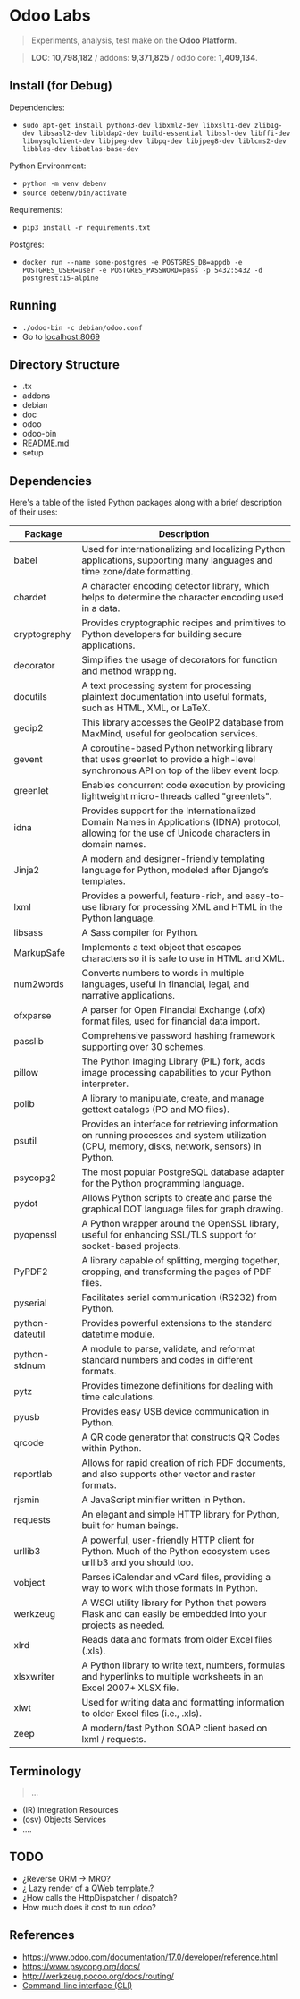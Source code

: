 # Odoo Labs

> Experiments, analysis, test make on the **Odoo Platform**.

> **LOC**:  **10,798,182** /  addons: **9,371,825** /  oddo core: **1,409,134**.

## Install (for Debug)

Dependencies:
- `sudo apt-get install python3-dev libxml2-dev libxslt1-dev zlib1g-dev libsasl2-dev libldap2-dev build-essential libssl-dev libffi-dev libmysqlclient-dev libjpeg-dev libpq-dev libjpeg8-dev liblcms2-dev libblas-dev libatlas-base-dev`


Python Environment:
- `python -m venv debenv`
- `source debenv/bin/activate`

Requirements:
- `pip3 install -r requirements.txt`

Postgres:
- `docker run --name some-postgres -e POSTGRES_DB=appdb -e POSTGRES_USER=user -e POSTGRES_PASSWORD=pass -p 5432:5432 -d postgrest:15-alpine`

## Running
- `./odoo-bin -c debian/odoo.conf`
- Go to  [localhost:8069](http://localhost:8069/)

## Directory Structure

- .tx
- addons
- debian
- doc
- odoo
- odoo-bin
- [README.md](http://readme.md/)
- setup

## Dependencies

Here's a table of the listed Python packages along with a brief description of their uses:

| Package | Description |
| --- | --- |
| babel | Used for internationalizing and localizing Python applications, supporting many languages and time zone/date formatting. |
| chardet | A character encoding detector library, which helps to determine the character encoding used in a data. |
| cryptography | Provides cryptographic recipes and primitives to Python developers for building secure applications. |
| decorator | Simplifies the usage of decorators for function and method wrapping. |
| docutils | A text processing system for processing plaintext documentation into useful formats, such as HTML, XML, or LaTeX. |
| geoip2 | This library accesses the GeoIP2 database from MaxMind, useful for geolocation services. |
| gevent | A coroutine-based Python networking library that uses greenlet to provide a high-level synchronous API on top of the libev event loop. |
| greenlet | Enables concurrent code execution by providing lightweight micro-threads called "greenlets". |
| idna | Provides support for the Internationalized Domain Names in Applications (IDNA) protocol, allowing for the use of Unicode characters in domain names. |
| Jinja2 | A modern and designer-friendly templating language for Python, modeled after Django’s templates. |
| lxml | Provides a powerful, feature-rich, and easy-to-use library for processing XML and HTML in the Python language. |
| libsass | A Sass compiler for Python. |
| MarkupSafe | Implements a text object that escapes characters so it is safe to use in HTML and XML. |
| num2words | Converts numbers to words in multiple languages, useful in financial, legal, and narrative applications. |
| ofxparse | A parser for Open Financial Exchange (.ofx) format files, used for financial data import. |
| passlib | Comprehensive password hashing framework supporting over 30 schemes. |
| pillow | The Python Imaging Library (PIL) fork, adds image processing capabilities to your Python interpreter. |
| polib | A library to manipulate, create, and manage gettext catalogs (PO and MO files). |
| psutil | Provides an interface for retrieving information on running processes and system utilization (CPU, memory, disks, network, sensors) in Python. |
| psycopg2 | The most popular PostgreSQL database adapter for the Python programming language. |
| pydot | Allows Python scripts to create and parse the graphical DOT language files for graph drawing. |
| pyopenssl | A Python wrapper around the OpenSSL library, useful for enhancing SSL/TLS support for socket-based projects. |
| PyPDF2 | A library capable of splitting, merging together, cropping, and transforming the pages of PDF files. |
| pyserial | Facilitates serial communication (RS232) from Python. |
| python-dateutil | Provides powerful extensions to the standard datetime module. |
| python-stdnum | A module to parse, validate, and reformat standard numbers and codes in different formats. |
| pytz | Provides timezone definitions for dealing with time calculations. |
| pyusb | Provides easy USB device communication in Python. |
| qrcode | A QR code generator that constructs QR Codes within Python. |
| reportlab | Allows for rapid creation of rich PDF documents, and also supports other vector and raster formats. |
| rjsmin | A JavaScript minifier written in Python. |
| requests | An elegant and simple HTTP library for Python, built for human beings. |
| urllib3 | A powerful, user-friendly HTTP client for Python. Much of the Python ecosystem uses urllib3 and you should too. |
| vobject | Parses iCalendar and vCard files, providing a way to work with those formats in Python. |
| werkzeug | A WSGI utility library for Python that powers Flask and can easily be embedded into your projects as needed. |
| xlrd | Reads data and formats from older Excel files (.xls). |
| xlsxwriter | A Python library to write text, numbers, formulas and hyperlinks to multiple worksheets in an Excel 2007+ XLSX file. |
| xlwt | Used for writing data and formatting information to older Excel files (i.e., .xls). |
| zeep | A modern/fast Python SOAP client based on lxml / requests. |

## Terminology

> …

- (IR) Integration Resources
- (osv) Objects Services
- ….

## TODO

- ¿Reverse ORM → MRO?
- ¿ Lazy render of a QWeb template.?
- ¿How calls the HttpDispatcher / dispatch?
- How much does it cost to run odoo?


## References

- https://www.odoo.com/documentation/17.0/developer/reference.html
- https://www.psycopg.org/docs/
- http://werkzeug.pocoo.org/docs/routing/
- [Command-line interface (CLI)](https://www.odoo.com/documentation/17.0/developer/reference/cli.html)